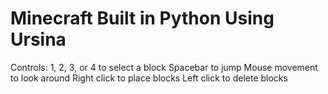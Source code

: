 # Minecraft Built in Python Using Ursina
Controls:
1, 2, 3, or 4 to select a block
Spacebar to jump
Mouse movement to look around 
Right click to place blocks 
Left click to delete blocks
